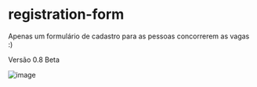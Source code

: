# registration-form
Apenas um formulário de cadastro para as pessoas concorrerem as vagas :)

Versão 0.8 Beta

![image](https://user-images.githubusercontent.com/105006001/183269337-6ccedb3a-8891-48fe-9ca0-60f86f02df72.png)

